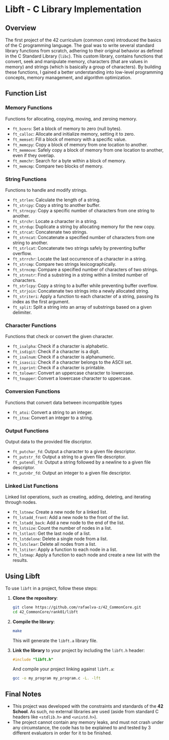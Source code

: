 # Libft - C Library Implementation

## Overview

The first project of the 42 curriculum (common core) introduced the basics of the C programming language. The goal was to write several standard library functions from scratch, adhering to their original behavior as defined in the C Standard Library (`libc`). This custom library, contains functions that convert, seek and manipulate memory, characters (that are values in memory) and strings (which is basically a group of characters). By building these functions, I gained a better understanding into low-level programming concepts, memory management, and algorithm optimization.

## Function List

### **Memory Functions**
Functions for allocating, copying, moving, and zeroing memory.
- `ft_bzero`: Set a block of memory to zero (null bytes).
- `ft_calloc`: Allocate and initialize memory, setting it to zero.
- `ft_memset`: Fill a block of memory with a specific value.
- `ft_memcpy`: Copy a block of memory from one location to another.
- `ft_memmove`: Safely copy a block of memory from one location to another, even if they overlap.
- `ft_memchr`: Search for a byte within a block of memory.
- `ft_memcmp`: Compare two blocks of memory.

### **String Functions**
Functions to handle and modify strings.
- `ft_strlen`: Calculate the length of a string.
- `ft_strcpy`: Copy a string to another buffer.
- `ft_strncpy`: Copy a specific number of characters from one string to another.
- `ft_strchr`: Locate a character in a string.
- `ft_strdup`: Duplicate a string by allocating memory for the new copy.
- `ft_strcat`: Concatenate two strings.
- `ft_strncat`: Concatenate a specified number of characters from one string to another.
- `ft_strlcat`: Concatenate two strings safely by preventing buffer overflow.
- `ft_strrchr`: Locate the last occurrence of a character in a string.
- `ft_strcmp`: Compare two strings lexicographically.
- `ft_strncmp`: Compare a specified number of characters of two strings.
- `ft_strnstr`: Find a substring in a string within a limited number of characters.
- `ft_strlcpy`: Copy a string to a buffer while preventing buffer overflow.
- `ft_strjoin`: Concatenate two strings into a newly allocated string.
- `ft_striteri`: Apply a function to each character of a string, passing its index as the first argument.
- `ft_split`: Split a string into an array of substrings based on a given delimiter.

### **Character Functions**
Functions that check or convert the given character.
- `ft_isalpha`: Check if a character is alphabetic.
- `ft_isdigit`: Check if a character is a digit.
- `ft_isalnum`: Check if a character is alphanumeric.
- `ft_isascii`: Check if a character belongs to the ASCII set.
- `ft_isprint`: Check if a character is printable.
- `ft_tolower`: Convert an uppercase character to lowercase.
- `ft_toupper`: Convert a lowercase character to uppercase.

### **Conversion Functions**
Functions that convert data between incompatible types
- `ft_atoi`: Convert a string to an integer.
- `ft_itoa`: Convert an integer to a string.

### **Output Functions**
Output data to the provided file discriptor.
- `ft_putchar_fd`: Output a character to a given file descriptor.
- `ft_putstr_fd`: Output a string to a given file descriptor.
- `ft_putendl_fd`: Output a string followed by a newline to a given file descriptor.
- `ft_putnbr_fd`: Output an integer to a given file descriptor.

### **Linked List Functions**
Linked list operations, such as creating, adding, deleting, and iterating through nodes.
- `ft_lstnew`: Create a new node for a linked list.
- `ft_lstadd_front`: Add a new node to the front of the list.
- `ft_lstadd_back`: Add a new node to the end of the list.
- `ft_lstsize`: Count the number of nodes in a list.
- `ft_lstlast`: Get the last node of a list.
- `ft_lstdelone`: Delete a single node from a list.
- `ft_lstclear`: Delete all nodes from a list.
- `ft_lstiter`: Apply a function to each node in a list.
- `ft_lstmap`: Apply a function to each node and create a new list with the results.

## Using Libft

To use `libft` in a project, follow these steps:

1. **Clone the repository**:
    ```bash
    git clone https://github.com/rafaelva-z/42_CommonCore.git
    cd 42_CommonCore/rank01/libft
    ```

2. **Compile the library**:
    ```bash
    make
    ```
    This will generate the `libft.a` library file.

3. **Link the library** to your project by including the `libft.h` header:
    ```c
    #include "libft.h"
    ```

    And compile your project linking against `libft.a`:
    ```bash
    gcc -o my_program my_program.c -L. -lft
    ```

## Final Notes

- This project was developed with the constraints and standards of the **42 School**. As such, no external libraries are used (aside from standard C headers like `<stdlib.h>` and `<unistd.h>`).
- The project cannot contain any memory leaks, and must not crash under any circumstance, the code has to be explained to and tested by 3 different evaluators in order for it to be finished.
